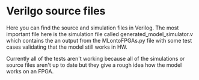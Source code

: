 # Verilgo source files
Here you can find the source and simulation files in Verilog. The most important file here is the simulation file called generated_model_simulator.v which contains the an output from the MLontoFPGAs.py file with some test cases validating that the model still works in HW.

Currently all of the tests aren't working because all of the simulations or source files aren't up to date but they give a rough idea how the model works on an FPGA.
